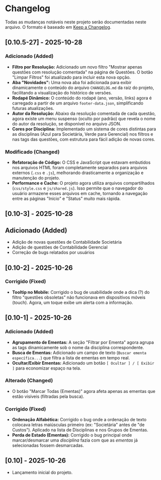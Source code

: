 # Changelog

Todas as mudanças notáveis neste projeto serão documentadas neste arquivo.
O formato é baseado em [Keep a Changelog](https://keepachangelog.com/en/1.0.0/).

## [0.10.5-27] - 2025-10-28

### Adicionado (Added)
- **Filtro por Resolução:** Adicionado um novo filtro "Mostrar apenas questões com resolução comentada" na página de Questões. O botão "Limpar Filtros" foi atualizado para incluir esta nova opção.
- **Aba "Novidades":** Uma nova aba foi adicionada para exibir dinamicamente o conteúdo do arquivo `CHANGELOG.md` da raiz do projeto, facilitando a visualização do histórico de versões.
- **Rodapé Dinâmico:** O conteúdo do rodapé (ano, versão, links) agora é carregado a partir de um arquivo `footer-data.json`, simplificando futuras atualizações.
- **Autor da Resolução:** Abaixo da resolução comentada de cada questão, agora existe um menu suspenso (oculto por padrão) que revela o nome do autor da resolução, se disponível no arquivo JSON.
- **Cores por Disciplina:** Implementado um sistema de cores distintas para as disciplinas (Azul para Societária, Verde para Gerencial) nos filtros e nas tags das questões, com estrutura para fácil adição de novas cores.

### Modificado (Changed)
- **Refatoração de Código:** O CSS e JavaScript que estavam embutidos nos arquivos HTML foram completamente separados para arquivos externos (`.css` e `.js`), melhorando drasticamente a organização e manutenção do projeto.
- **Performance e Cache:** O projeto agora utiliza arquivos compartilhados (`css/style.css` e `js/shared.js`). Isso permite que o navegador do usuário armazene esses arquivos em cache, tornando a navegação entre as páginas "Início" e "Status" muito mais rápida.

## [0.10-3] - 2025-10-28

## Adicionado (Added)
- Adição de novas questões de Contabilidade Societária
- Adição de questões de Contabilidade Gerencial
- Correção de bugs relatados por usuários

## [0.10-2] - 2025-10-26

### Corrigido (Fixed)
- **Tooltip no Mobile:** Corrigido o bug de usabilidade onde a dica (?) do filtro "questões obsoletas" não funcionava em dispositivos móveis (touch). Agora, um toque exibe um alerta com a informação.

## [0.10-1] - 2025-10-26

### Adicionado (Added)
- **Agrupamento de Ementas:** A seção "Filtrar por Ementa" agora agrupa as tags dinamicamente sob o nome da disciplina correspondente.
- **Busca de Ementas:** Adicionado um campo de texto (`Buscar ementa específica...`) que filtra a lista de ementas em tempo real.
- **Ocultar/Exibir Ementas:** Adicionado um botão `[ Ocultar ] / [ Exibir ]` para economizar espaço na tela.

### Alterado (Changed)
- O botão "Marcar Todas (Ementas)" agora afeta apenas as ementas que estão visíveis (filtradas pela busca).

### Corrigido (Fixed)
- **Ordenação Alfabética:** Corrigido o bug onde a ordenação de texto colocava letras maiúsculas primeiro (ex: "Societária" antes de "de Custos"). Aplicado na lista de Disciplinas e nos Grupos de Ementas.
- **Perda de Estado (Ementas):** Corrigido o bug principal onde marcar/desmarcar uma *disciplina* fazia com que as *ementas* já selecionadas fossem desmarcadas.

## [0.10] - 2025-10-26
- Lançamento inicial do projeto.
